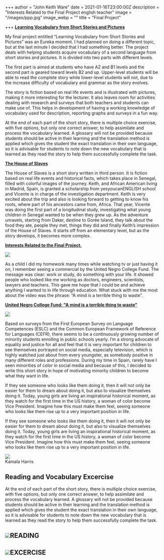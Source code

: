 +++
author = "John Keith Ware"
date = 2021-01-16T23:00:00Z
description = "Interests Related to the Final Project english teacher"
image = "/images/ppp.jpg"
image_webp = ""
title = "Final Project"

+++
[**Learning Vocabulary from Short Stories and Pictures**]()

My final project entitled “Learning Vocabulary from Short Stories and Pictures” was an Eureka moment. I had planned on doing a different topic, but at the last minute I decided that I had something better. The project deals with helping students acquire vocabulary of a second language from short stories and pictures. It is divided into two parts with different levels.

The first part is aimed at students who have A2 and B1 levels and the second part is geared toward levels B2 and up. Upper-level students will be able to read the complete story while lower-level students will not, due to the increase difficulty of vocabulary and grammar as the story evolves.

The story is fiction based on real life events and is illustrated with pictures, making it more interesting for the lecturer. It also leaves room for activities dealing with research and surveys that both teachers and students can make use of. This helps in development of having a working knowledge of vocabulary used for description, reporting graphs and surveys in a fun way.

At the end of each part of the short story, there is multiple choice exercise, with five options, but only one correct answer, to help assimilate and process the vocabulary learned. A glossary will not be provided because students should be active in their learning and the translation method is applied which gives the student the exact translation in their own language, so it is advisable for students to note down the new vocabulary that is learned as they read the story to help them successfully complete the task.

[**The House of Slaves**](https://form.jotform.com/210162460449349)

The House of Slaves is a short story written in third person. It is fiction based on real life events and historical facts, which takes place in Senegal, filled with colorful images of the journey. Keith, and African American living in Madrid, Spain, is granted a scholarship from yesyoucanENGLISH school and Vicente is in charge of the investigation department. Keith is very excited about the trip and also is looking forward to getting to know his roots, where part of his ancestors came from, Africa. That year, Vicente was doing the first part of a longitudinal study, investigating what young children in Senegal wanted to be when they grew up. As the adventure unravels, starting from Daker, destine to Gorée Island, they talk about the food they ate, people they met, things they did and finally Keith’s impression of the House of Slaves. It starts off from an elementary level, but as the story develops, it becomes more complex.

[**Interests Related to the Final Project.**]()

![](/images/inequality.jpg)

As a child I did my homework many times while watching tv or just having it on, I remember seeing a commercial by the United Negro College Fund. The message was clear: work or study, do something with your life. It showed people who looked like me working as doctors, engineers, scientists, lawyers and teachers. This gave me hope that I could be and achieve anything I wanted to in life through education. What stuck with me the most about the video was the phrase: “A mind is a terrible thing to waste”.

[**United Negro College Fund: "A mind is a terrible thing to waste"**]()

[![](/images/video.jpg)](https://www.youtube.com/watch?v=9UcnABDsGbo "A mind is a terrible thing to waste")

Based on surveys from the First European Survey on Language Competences (ESLC) and the Common European Framework of Reference for Languages (CEFR), there seems to be a continuously growing number of minority students enrolling in public schools yearly. I’m a strong advocate of equality and justice for all and feel that it is very important for children to see themselves portrayed on social media, especially television, which is highly watched just about from every youngster, as somebody positive in many different roles and professions. During my time in Spain, rarely have I seen minorities of color in social media and because of this, I decided to write this short story in hope of motivating minority children to become what they want in life.

If they see someone who looks like them doing it, then it will not only be easier for them to dream about doing it, but also to visualize themselves doing it. Today, young girls are living an inspirational historical moment, as they watch for the first time in the US history, a woman of color become Vice President. Imagine how this must make them feel, seeing someone who looks like them rise up to a very important position in life.

If they see someone who looks like them doing it, then it will not only be easier for them to dream about doing it, but also to visualize themselves doing it. Today, young girls are living an inspirational historical moment, as they watch for the first time in the US history, a woman of color become Vice President. Imagine how this must make them feel, seeing someone who looks like them rise up to a very important position in life.

![](/images/kamala.jpg)  
Kamala Harris

## Reading and Vocabulary Excercise

At the end of each part of the short story, there is multiple choice exercise, with five options, but only one correct answer, to help assimilate and process the vocabulary learned. A glossary will not be provided because students should be active in their learning and the translation method is applied which gives the student the exact translation in their own language, so it is advisable for students to note down the new vocabulary that is learned as they read the story to help them successfully complete the task.

## [![](/images/boton.png)](https://form.jotform.com/210162460449349 "reading")READING

## ![](/images/boton.png)EXCERCISE